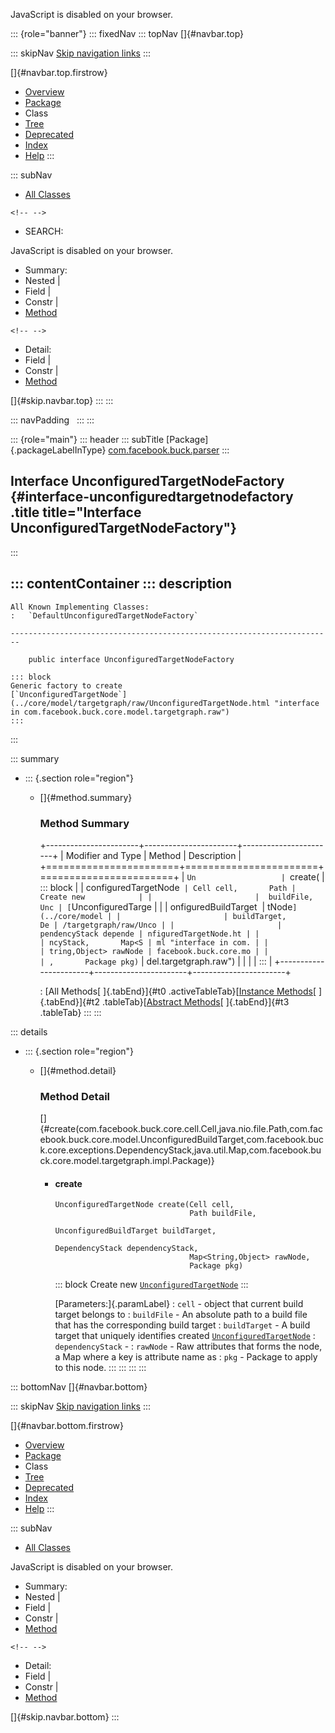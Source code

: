 <div>

JavaScript is disabled on your browser.

</div>

::: {role="banner"}
::: fixedNav
::: topNav
[]{#navbar.top}

::: skipNav
[Skip navigation links](#skip.navbar.top "Skip navigation links")
:::

[]{#navbar.top.firstrow}

-   [Overview](../../../../index.html)
-   [Package](package-summary.html)
-   Class
-   [Tree](package-tree.html)
-   [Deprecated](../../../../deprecated-list.html)
-   [Index](../../../../index-all.html)
-   [Help](../../../../help-doc.html)
:::

::: subNav
-   [All Classes](../../../../allclasses.html)

```{=html}
<!-- -->
```
-   SEARCH:

<div>

<div>

JavaScript is disabled on your browser.

</div>

</div>

<div>

-   Summary: 
-   Nested \| 
-   Field \| 
-   Constr \| 
-   [Method](#method.summary)

```{=html}
<!-- -->
```
-   Detail: 
-   Field \| 
-   Constr \| 
-   [Method](#method.detail)

</div>

[]{#skip.navbar.top}
:::
:::

::: navPadding
 
:::
:::

::: {role="main"}
::: header
::: subTitle
[Package]{.packageLabelInType} [com.facebook.buck.parser](package-summary.html)
:::

## Interface UnconfiguredTargetNodeFactory {#interface-unconfiguredtargetnodefactory .title title="Interface UnconfiguredTargetNodeFactory"}
:::

::: contentContainer
::: description
-   

    All Known Implementing Classes:
    :   `DefaultUnconfiguredTargetNodeFactory`

    ------------------------------------------------------------------------

        public interface UnconfiguredTargetNodeFactory

    ::: block
    Generic factory to create
    [`UnconfiguredTargetNode`](../core/model/targetgraph/raw/UnconfiguredTargetNode.html "interface in com.facebook.buck.core.model.targetgraph.raw")
    :::
:::

::: summary
-   ::: {.section role="region"}
    -   []{#method.summary}

        ### Method Summary

        +-----------------------+-----------------------+-----------------------+
        | Modifier and Type     | Method                | Description           |
        +=======================+=======================+=======================+
        | `Un                   | `create​(              | ::: block             |
        | configuredTargetNode` | Cell cell,       Path | Create new            |
        |                       |  buildFile,       Unc | [`UnconfiguredTarge   |
        |                       | onfiguredBuildTarget  | tNode`](../core/model |
        |                       | buildTarget,       De | /targetgraph/raw/Unco |
        |                       | pendencyStack depende | nfiguredTargetNode.ht |
        |                       | ncyStack,       Map<S | ml "interface in com. |
        |                       | tring,​Object> rawNode | facebook.buck.core.mo |
        |                       | ,       Package pkg)` | del.targetgraph.raw") |
        |                       |                       | :::                   |
        +-----------------------+-----------------------+-----------------------+

        : [All Methods[ ]{.tabEnd}]{#t0 .activeTableTab}[[Instance
        Methods](javascript:show(2);)[ ]{.tabEnd}]{#t2
        .tableTab}[[Abstract
        Methods](javascript:show(4);)[ ]{.tabEnd}]{#t3 .tableTab}
    :::
:::

::: details
-   ::: {.section role="region"}
    -   []{#method.detail}

        ### Method Detail

        []{#create(com.facebook.buck.core.cell.Cell,java.nio.file.Path,com.facebook.buck.core.model.UnconfiguredBuildTarget,com.facebook.buck.core.exceptions.DependencyStack,java.util.Map,com.facebook.buck.core.model.targetgraph.impl.Package)}

        -   #### create

            ``` methodSignature
            UnconfiguredTargetNode create​(Cell cell,
                                          Path buildFile,
                                          UnconfiguredBuildTarget buildTarget,
                                          DependencyStack dependencyStack,
                                          Map<String,​Object> rawNode,
                                          Package pkg)
            ```

            ::: block
            Create new
            [`UnconfiguredTargetNode`](../core/model/targetgraph/raw/UnconfiguredTargetNode.html "interface in com.facebook.buck.core.model.targetgraph.raw")
            :::

            [Parameters:]{.paramLabel}
            :   `cell` - object that current build target belongs to
            :   `buildFile` - An absolute path to a build file that has
                the corresponding build target
            :   `buildTarget` - A build target that uniquely identifies
                created
                [`UnconfiguredTargetNode`](../core/model/targetgraph/raw/UnconfiguredTargetNode.html "interface in com.facebook.buck.core.model.targetgraph.raw")
            :   `dependencyStack` -
            :   `rawNode` - Raw attributes that forms the node, a Map
                where a key is attribute name as
            :   `pkg` - Package to apply to this node.
    :::
:::
:::
:::

::: bottomNav
[]{#navbar.bottom}

::: skipNav
[Skip navigation links](#skip.navbar.bottom "Skip navigation links")
:::

[]{#navbar.bottom.firstrow}

-   [Overview](../../../../index.html)
-   [Package](package-summary.html)
-   Class
-   [Tree](package-tree.html)
-   [Deprecated](../../../../deprecated-list.html)
-   [Index](../../../../index-all.html)
-   [Help](../../../../help-doc.html)
:::

::: subNav
-   [All Classes](../../../../allclasses.html)

<div>

<div>

JavaScript is disabled on your browser.

</div>

</div>

<div>

-   Summary: 
-   Nested \| 
-   Field \| 
-   Constr \| 
-   [Method](#method.summary)

```{=html}
<!-- -->
```
-   Detail: 
-   Field \| 
-   Constr \| 
-   [Method](#method.detail)

</div>

[]{#skip.navbar.bottom}
:::
